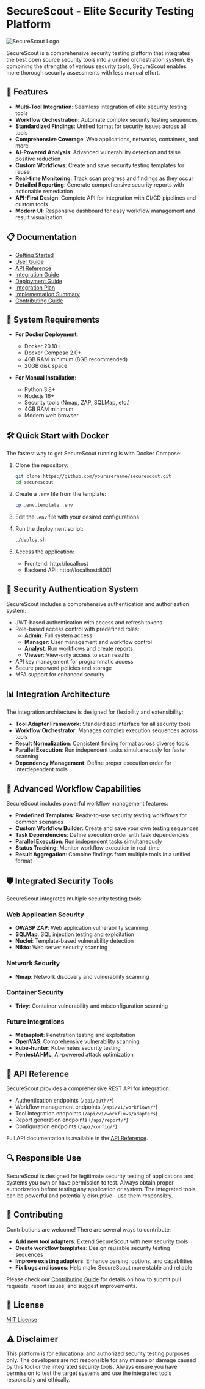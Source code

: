 # SecureScout - Elite Security Testing Platform

![SecureScout Logo](frontend/public/logo192.png)

SecureScout is a comprehensive security testing platform that integrates the best open source security tools into a unified orchestration system. By combining the strengths of various security tools, SecureScout enables more thorough security assessments with less manual effort.

## 🚀 Features

- **Multi-Tool Integration**: Seamless integration of elite security testing tools
- **Workflow Orchestration**: Automate complex security testing sequences
- **Standardized Findings**: Unified format for security issues across all tools
- **Comprehensive Coverage**: Web applications, networks, containers, and more
- **AI-Powered Analysis**: Advanced vulnerability detection and false positive reduction
- **Custom Workflows**: Create and save security testing templates for reuse
- **Real-time Monitoring**: Track scan progress and findings as they occur
- **Detailed Reporting**: Generate comprehensive security reports with actionable remediation
- **API-First Design**: Complete API for integration with CI/CD pipelines and custom tools
- **Modern UI**: Responsive dashboard for easy workflow management and result visualization

## 📋 Documentation

- [Getting Started](docs/getting-started.md)
- [User Guide](docs/user-guide.md)
- [API Reference](API_REFERENCE.md)
- [Integration Guide](INTEGRATION_GUIDE.md)
- [Deployment Guide](DEPLOYMENT.md)
- [Integration Plan](INTEGRATION_PLAN.md)
- [Implementation Summary](IMPLEMENTATION_SUMMARY.md)
- [Contributing Guide](docs/contributing.md)

## 🔧 System Requirements

- **For Docker Deployment**:
  - Docker 20.10+
  - Docker Compose 2.0+
  - 4GB RAM minimum (8GB recommended)
  - 20GB disk space

- **For Manual Installation**:
  - Python 3.8+
  - Node.js 16+
  - Security tools (Nmap, ZAP, SQLMap, etc.)
  - 4GB RAM minimum
  - Modern web browser

## 🛠️ Quick Start with Docker

The fastest way to get SecureScout running is with Docker Compose:

1. Clone the repository:
   ```bash
   git clone https://github.com/yourusername/securescout.git
   cd securescout
   ```

2. Create a `.env` file from the template:
   ```bash
   cp .env.template .env
   ```

3. Edit the `.env` file with your desired configurations

4. Run the deployment script:
   ```bash
   ./deploy.sh
   ```

5. Access the application:
   - Frontend: http://localhost
   - Backend API: http://localhost:8001

## 🔐 Security Authentication System

SecureScout includes a comprehensive authentication and authorization system:

- JWT-based authentication with access and refresh tokens
- Role-based access control with predefined roles:
  - **Admin**: Full system access
  - **Manager**: User management and workflow control
  - **Analyst**: Run workflows and create reports
  - **Viewer**: View-only access to scan results
- API key management for programmatic access
- Secure password policies and storage
- MFA support for enhanced security

## 📊 Integration Architecture

The integration architecture is designed for flexibility and extensibility:

- **Tool Adapter Framework**: Standardized interface for all security tools
- **Workflow Orchestrator**: Manages complex execution sequences across tools
- **Result Normalization**: Consistent finding format across diverse tools
- **Parallel Execution**: Run independent tasks simultaneously for faster scanning
- **Dependency Management**: Define proper execution order for interdependent tools

## 🧠 Advanced Workflow Capabilities

SecureScout includes powerful workflow management features:

- **Predefined Templates**: Ready-to-use security testing workflows for common scenarios
- **Custom Workflow Builder**: Create and save your own testing sequences
- **Task Dependencies**: Define execution order with task dependencies
- **Parallel Execution**: Run independent tasks simultaneously
- **Status Tracking**: Monitor workflow execution in real-time
- **Result Aggregation**: Combine findings from multiple tools in a unified format

## 🛡️ Integrated Security Tools

SecureScout integrates multiple security testing tools:

### Web Application Security

- **OWASP ZAP**: Web application vulnerability scanning
- **SQLMap**: SQL injection testing and exploitation
- **Nuclei**: Template-based vulnerability detection
- **Nikto**: Web server security scanning

### Network Security

- **Nmap**: Network discovery and vulnerability scanning

### Container Security

- **Trivy**: Container vulnerability and misconfiguration scanning

### Future Integrations

- **Metasploit**: Penetration testing and exploitation
- **OpenVAS**: Comprehensive vulnerability scanning
- **kube-hunter**: Kubernetes security testing
- **PentestAI-ML**: AI-powered attack optimization

## 📄 API Reference

SecureScout provides a comprehensive REST API for integration:

- Authentication endpoints (`/api/auth/*`)
- Workflow management endpoints (`/api/v1/workflows/*`)
- Tool integration endpoints (`/api/v1/workflows/adapters`)
- Report generation endpoints (`/api/report/*`)
- Configuration endpoints (`/api/config/*`)

Full API documentation is available in the [API Reference](API_REFERENCE.md).

## 🔍 Responsible Use

SecureScout is designed for legitimate security testing of applications and systems you own or have permission to test. Always obtain proper authorization before testing any application or system. The integrated tools can be powerful and potentially disruptive - use them responsibly.

## 👥 Contributing

Contributions are welcome! There are several ways to contribute:

- **Add new tool adapters**: Extend SecureScout with new security tools
- **Create workflow templates**: Design reusable security testing sequences
- **Improve existing adapters**: Enhance parsing, options, and capabilities
- **Fix bugs and issues**: Help make SecureScout more stable and reliable

Please check our [Contributing Guide](docs/contributing.md) for details on how to submit pull requests, report issues, and suggest improvements.

## 📝 License

[MIT License](LICENSE)

## ⚠️ Disclaimer

This platform is for educational and authorized security testing purposes only. The developers are not responsible for any misuse or damage caused by this tool or the integrated security tools. Always ensure you have permission to test the target systems and use the integrated tools responsibly and ethically.